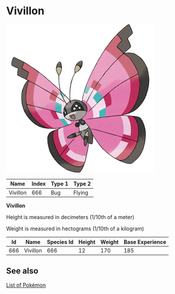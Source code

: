 # Vivillon


![Vivillon](images/666.png)

| **Name** | **Index** | **Type 1** | **Type 2** |
|----|----|----|----|
| Vivillon | 666 | Bug | Flying  |

**Vivillon** 


Height is measured in decimeters (1/10th of a meter)

Weight is measured in hectograms (1/10th of a kilogram)

| **Id** | **Name** | **Species Id** | **Height** | **Weight** | **Base Experience** |
|--------|----------|----------------|------------|------------|---------------------|
| 666 | Vivillon | 666 | 12 | 170 | 185 |


## See also

[List of Pokémon](../pokemon.md)
